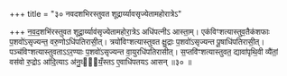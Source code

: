 +++
title = "३० नवदशभिरस्तुवत शूद्रार्य्यावसृज्येतामहोरात्रेऽ"

+++
न॒व॒द॒शभि॑रस्तुवत शूद्रा॒र्य्याव॑सृज्येतामहोरा॒त्रेऽ अधि॑पत्नीऽ आस्ता॒म्। एक॑विꣳशत्यास्तुव॒तैक॑शफाः प॒शवो॑ऽसृज्यन्त॒ वरु॒णोऽधि॑पतिरासी॒त्। त्रयो॑विꣳशत्यास्तुवत क्षु॒द्राः प॒शवो॑ऽसृज्यन्त पू॒षाधि॑पतिरासी॒त्। पञ्च॑विꣳशत्यास्तुवताऽऽर॒ण्याः प॒शवो॑ऽसृज्यन्त वा॒युरधि॑पतिरासीत्। स॒प्तवि॑ꣳशत्यास्तुवत॒ द्यावा॑पृथि॒वी व्यै॑तां॒ वस॑वो रु॒द्रोऽ आ॑दि॒त्याऽ अ॑नु॒व्या᳖यँ॒स्तऽ ए॒वाधि॑पतयऽ आसन् ॥३० ॥
